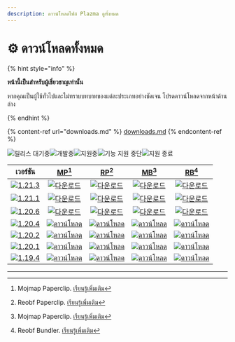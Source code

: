 ```yaml
---
description: ดาวน์โหลดไฟล์ Plazma ดูทั้งหมด
---
```


# ⚙️ ดาวน์โหลดทั้งหมด

{% hint style="info" %}

**หน้านี้เป็นสำหรับผู้เชี่ยวชาญเท่านั้น**

หากคุณเป็นผู้ใช้ทั่วไปและไม่ทราบบทบาทของแต่ละประเภทอย่างชัดเจน
โปรดดาวน์โหลดจากหน้าด้านล่าง

{% endhint %}

{% content-ref url="downloads.md" %}
[downloads.md](downloads.md)
{% endcontent-ref %}

[wtr]: https://badge.plazmamc.org/0/รอการปล่อย

![릴리스 대기중][wtr]![개발중](https://badge.plazmamc.org/1/개발중)![지원중](https://badge.plazmamc.org/2/지원중)![기능 지원 중단](https://badge.plazmamc.org/6/기능%20지원%20중단)![지원 종료](https://badge.plazmamc.org/4/지원%20종료)

|                                      เวอร์ชัน                                     |                               [MP](#user-content-fn-1)[^1]                               |                               [RP](#user-content-fn-2)[^2]                               |                               [MB](#user-content-fn-3)[^3]                               |                               [RB](#user-content-fn-4)[^4]                               |
| :-------------------------------------------------------------------------------: | :--------------------------------------------------------------------------------------: | :--------------------------------------------------------------------------------------: | :--------------------------------------------------------------------------------------: | :--------------------------------------------------------------------------------------: |
| [![1.21.3](https://badge.plazmamc.org/1/1.21.3)](https://git.plazmamc.org/1.21.3) |      [![다운로드](https://badge.plazmamc.org/1/다운로드)](https://dl.plazmamc.org/1.21.3/0)      |      [![다운로드](https://badge.plazmamc.org/1/다운로드)](https://dl.plazmamc.org/1.21.3/1)      |      [![다운로드](https://badge.plazmamc.org/1/다운로드)](https://dl.plazmamc.org/1.21.3/2)      |      [![다운로드](https://badge.plazmamc.org/1/다운로드)](https://dl.plazmamc.org/1.21.3/3)      |
| [![1.21.1](https://badge.plazmamc.org/6/1.21.1)](https://git.plazmamc.org/1.21.1) |      [![다운로드](https://badge.plazmamc.org/1/다운로드)](https://dl.plazmamc.org/1.21.1/0)      |      [![다운로드](https://badge.plazmamc.org/1/다운로드)](https://dl.plazmamc.org/1.21.1/1)      |      [![다운로드](https://badge.plazmamc.org/1/다운로드)](https://dl.plazmamc.org/1.21.1/2)      |      [![다운로드](https://badge.plazmamc.org/1/다운로드)](https://dl.plazmamc.org/1.21.1/3)      |
| [![1.20.6](https://badge.plazmamc.org/2/1.20.6)](https://git.plazmamc.org/1.20.6) |      [![다운로드](https://badge.plazmamc.org/1/다운로드)](https://dl.plazmamc.org/1.20.6/0)      |      [![다운로드](https://badge.plazmamc.org/1/다운로드)](https://dl.plazmamc.org/1.20.6/1)      |      [![다운로드](https://badge.plazmamc.org/1/다운로드)](https://dl.plazmamc.org/1.20.6/2)      |      [![다운로드](https://badge.plazmamc.org/1/다운로드)](https://dl.plazmamc.org/1.20.6/3)      |
| [![1.20.4](https://badge.plazmamc.org/6/1.20.4)](https://git.plazmamc.org/1.20.4) | [![ดาวน์โหลด](https://badge.plazmamc.org/1/ดาวน์โหลด)](https://dl.plazmamc.org/1.20.4/0) | [![ดาวน์โหลด](https://badge.plazmamc.org/1/ดาวน์โหลด)](https://dl.plazmamc.org/1.20.4/1) | [![ดาวน์โหลด](https://badge.plazmamc.org/1/ดาวน์โหลด)](https://dl.plazmamc.org/1.20.4/2) | [![ดาวน์โหลด](https://badge.plazmamc.org/1/ดาวน์โหลด)](https://dl.plazmamc.org/1.20.4/3) |
| [![1.20.2](https://badge.plazmamc.org/4/1.20.2)](https://git.plazmamc.org/1.20.2) | [![ดาวน์โหลด](https://badge.plazmamc.org/1/ดาวน์โหลด)](https://dl.plazmamc.org/1.20.2/0) | [![ดาวน์โหลด](https://badge.plazmamc.org/1/ดาวน์โหลด)](https://dl.plazmamc.org/1.20.2/1) | [![ดาวน์โหลด](https://badge.plazmamc.org/1/ดาวน์โหลด)](https://dl.plazmamc.org/1.20.2/2) | [![ดาวน์โหลด](https://badge.plazmamc.org/1/ดาวน์โหลด)](https://dl.plazmamc.org/1.20.2/3) |
| [![1.20.1](https://badge.plazmamc.org/4/1.20.1)](https://git.plazmamc.org/1.20.1) | [![ดาวน์โหลด](https://badge.plazmamc.org/1/ดาวน์โหลด)](https://dl.plazmamc.org/1.20.1/0) | [![ดาวน์โหลด](https://badge.plazmamc.org/1/ดาวน์โหลด)](https://dl.plazmamc.org/1.20.1/1) | [![ดาวน์โหลด](https://badge.plazmamc.org/1/ดาวน์โหลด)](https://dl.plazmamc.org/1.20.1/2) | [![ดาวน์โหลด](https://badge.plazmamc.org/1/ดาวน์โหลด)](https://dl.plazmamc.org/1.20.1/3) |
| [![1.19.4](https://badge.plazmamc.org/4/1.19.4)](https://git.plazmamc.org/1.19.4) | [![ดาวน์โหลด](https://badge.plazmamc.org/1/ดาวน์โหลด)](https://dl.plazmamc.org/1.19.4/0) | [![ดาวน์โหลด](https://badge.plazmamc.org/1/ดาวน์โหลด)](https://dl.plazmamc.org/1.19.4/1) | [![ดาวน์โหลด](https://badge.plazmamc.org/1/ดาวน์โหลด)](https://dl.plazmamc.org/1.19.4/2) | [![ดาวน์โหลด](https://badge.plazmamc.org/1/ดาวน์โหลด)](https://dl.plazmamc.org/1.19.4/3) |

***

[^1]: Mojmap Paperclip. [เรียนรู้เพิ่มเติม](../administration/getting-started#id-2)

[^2]: Reobf Paperclip. [เรียนรู้เพิ่มเติม](../administration/getting-started#id-2)

[^3]: Mojmap Paperclip. [เรียนรู้เพิ่มเติม](../administration/getting-started#id-2)

[^4]: Reobf Bundler. [เรียนรู้เพิ่มเติม](../administration/getting-started#id-2)

